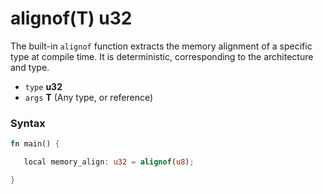 # alignof(T) u32

The built-in ``alignof`` function extracts the memory alignment of a specific type at compile time. It is deterministic, corresponding to the architecture and type.

- ``type`` **u32**
- ``args`` **T** (Any type, or reference)

### Syntax

```rust
fn main() {

   local memory_align: u32 = alignof(u8);

}
```
